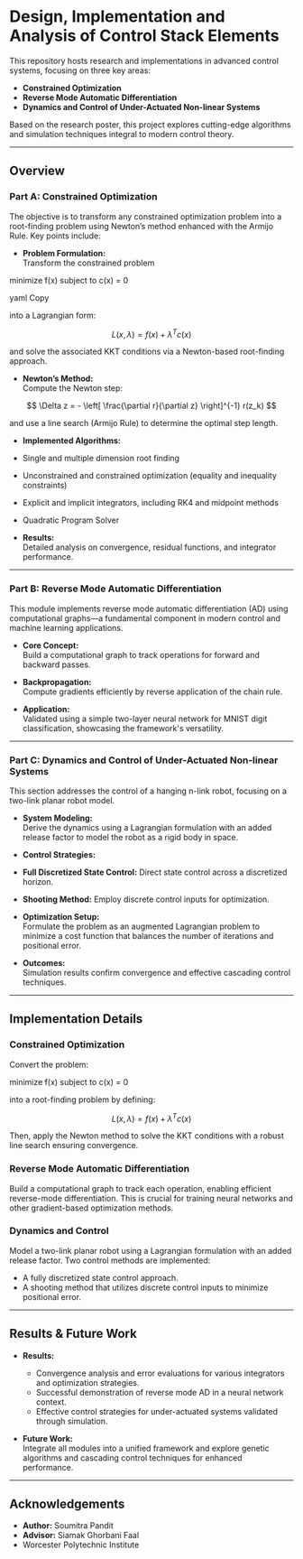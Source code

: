 # Design, Implementation and Analysis of Control Stack Elements

This repository hosts research and implementations in advanced control systems, focusing on three key areas:

- **Constrained Optimization**
- **Reverse Mode Automatic Differentiation**
- **Dynamics and Control of Under-Actuated Non-linear Systems**

Based on the research poster, this project explores cutting-edge algorithms and simulation techniques integral to modern control theory.

---

## Overview

### Part A: Constrained Optimization

The objective is to transform any constrained optimization problem into a root-finding problem using Newton’s method enhanced with the Armijo Rule. Key points include:

- **Problem Formulation:**  
  Transform the constrained problem

minimize f(x) subject to c(x) = 0

yaml
Copy

into a Lagrangian form:

$$
L(x, \lambda) = f(x) + \lambda^T c(x)
$$

and solve the associated KKT conditions via a Newton-based root-finding approach.

- **Newton’s Method:**  
Compute the Newton step:

$$
\Delta z = - \left[ \frac{\partial r}{\partial z} \right]^{-1} r(z_k)
$$

and use a line search (Armijo Rule) to determine the optimal step length.

- **Implemented Algorithms:**  
- Single and multiple dimension root finding  
- Unconstrained and constrained optimization (equality and inequality constraints)  
- Explicit and implicit integrators, including RK4 and midpoint methods  
- Quadratic Program Solver

- **Results:**  
Detailed analysis on convergence, residual functions, and integrator performance.

---

### Part B: Reverse Mode Automatic Differentiation

This module implements reverse mode automatic differentiation (AD) using computational graphs—a fundamental component in modern control and machine learning applications.

- **Core Concept:**  
Build a computational graph to track operations for forward and backward passes.

- **Backpropagation:**  
Compute gradients efficiently by reverse application of the chain rule.

- **Application:**  
Validated using a simple two-layer neural network for MNIST digit classification, showcasing the framework's versatility.

---

### Part C: Dynamics and Control of Under-Actuated Non-linear Systems

This section addresses the control of a hanging n-link robot, focusing on a two-link planar robot model.

- **System Modeling:**  
Derive the dynamics using a Lagrangian formulation with an added release factor to model the robot as a rigid body in space.

- **Control Strategies:**  
- **Full Discretized State Control:** Direct state control across a discretized horizon.
- **Shooting Method:** Employ discrete control inputs for optimization.

- **Optimization Setup:**  
Formulate the problem as an augmented Lagrangian problem to minimize a cost function that balances the number of iterations and positional error.

- **Outcomes:**  
Simulation results confirm convergence and effective cascading control techniques.

---

## Implementation Details

### Constrained Optimization

Convert the problem:

minimize f(x) subject to c(x) = 0

into a root-finding problem by defining:

$$
L(x, \lambda) = f(x) + \lambda^T c(x)
$$

Then, apply the Newton method to solve the KKT conditions with a robust line search ensuring convergence.

### Reverse Mode Automatic Differentiation

Build a computational graph to track each operation, enabling efficient reverse-mode differentiation. This is crucial for training neural networks and other gradient-based optimization methods.

### Dynamics and Control

Model a two-link planar robot using a Lagrangian formulation with an added release factor. Two control methods are implemented:
- A fully discretized state control approach.
- A shooting method that utilizes discrete control inputs to minimize positional error.

---

## Results & Future Work

- **Results:**  
  - Convergence analysis and error evaluations for various integrators and optimization strategies.  
  - Successful demonstration of reverse mode AD in a neural network context.  
  - Effective control strategies for under-actuated systems validated through simulation.

- **Future Work:**  
  Integrate all modules into a unified framework and explore genetic algorithms and cascading control techniques for enhanced performance.

---

## Acknowledgements

- **Author:** Soumitra Pandit  
- **Advisor:** Siamak Ghorbani Faal  
- Worcester Polytechnic Institute
